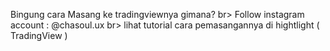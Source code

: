 Bingung cara Masang ke tradingviewnya gimana?
br>
Follow instagram account : @chasoul.ux
br>
lihat tutorial cara pemasangannya di hightlight ( TradingView )
